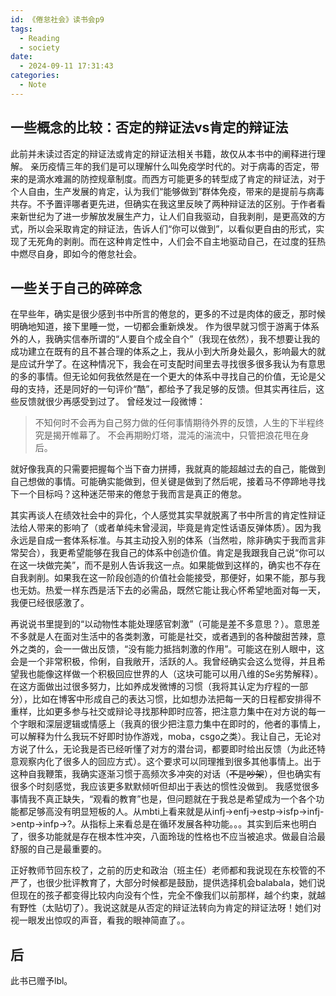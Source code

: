 ```yaml
---
id: 《倦怠社会》读书会p9
tags:
  - Reading
  - society
date:
  - 2024-09-11 17:31:43
categories:
  - Note
---
```

## 一些概念的比较：否定的辩证法vs肯定的辩证法
此前并未读过否定的辩证法或肯定的辩证法相关书籍，故仅从本书中的阐释进行理解。
亲历疫情三年的我们是可以理解什么叫免疫学时代的。对于病毒的否定，带来的是滴水难漏的防控规章制度。而西方可能更多的转型成了肯定的辩证法，对于个人自由，生产发展的肯定，认为我们“能够做到”群体免疫，带来的是提前与病毒共存。不予置评哪者更先进，但确实在我这里反映了两种辩证法的区别。于作者看来新世纪为了进一步解放发展生产力，让人们自我驱动，自我剥削，是更高效的方式，所以会采取肯定的辩证法，告诉人们“你可以做到”，以看似更自由的形式，实现了无死角的剥削。而在这种肯定性中，人们会不自主地驱动自己，在过度的狂热中燃尽自身，即如今的倦怠社会。

## 一些关于自己的碎碎念
在早些年，确实是很少感到书中所言的倦怠的，更多的不过是肉体的疲乏，那时候明确地知道，接下里睡一觉，一切都会重新焕发。
作为很早就习惯于游离于体系外的人，我确实信奉所谓的“人要自个成全自个”（我现在依然），我不想要让我的成功建立在既有的且不甚合理的体系之上，我从小到大所身处最久，影响最大的就是应试升学了。在这种情况下，我会在可支配时间里去寻找很多很多我认为有意思的多的事情。但无论如何我依然是在一个更大的体系中寻找自己的价值，无论是父母的支持，还是同好的一句评价“酷”，都给予了我足够的反馈。但其实再往后，这些反馈就很少再感受到过了。
曾经发过一段微博：
> 不知何时不会再为自己努力做的任何事情期待外界的反馈，人生的下半程终究是揭开帷幕了。
> 不会再期盼灯塔，混沌的湍流中，只管把浪花甩在身后。

就好像我真的只需要把握每个当下奋力拼搏，我就真的能超越过去的自己，能做到自己想做的事情。可能确实能做到，但关键是做到了然后呢，接着马不停蹄地寻找下一个目标吗？这种迷茫带来的倦怠于我而言是真正的倦怠。

其实再谈人在绩效社会中的异化，个人感觉其实早就脱离了书中所言的肯定性辩证法给人带来的影响了（或者单纯未曾浸润，毕竟是肯定性话语反弹体质）。因为我永远是自成一套体系标准。与其主动投入别的体系（当然啦，除非确实于我而言非常契合），我更希望能够在我自己的体系中创造价值。肯定是我跟我自己说“你可以在这一块做完美”，而不是别人告诉我这一点。如果能做到这样的，确实也不存在自我剥削。如果我在这一阶段创造的价值社会能接受，那便好，如果不能，那与我也无妨。热爱一样东西是活下去的必需品，既然它能让我心怀希望地面对每一天，我便已经很感激了。

再说说书里提到的“以动物性本能处理感官刺激”（可能是差不多意思？）。意思差不多就是人在面对生活中的各类刺激，可能是社交，或者遇到的各种酸甜苦辣，意外之类的，会一一做出反馈，“没有能力抵挡刺激的作用”。可能这在别人眼中，这会是一个非常积极，伶俐，自我敞开，活跃的人。我曾经确实会这么觉得，并且希望我也能像这样做一个积极回应世界的人（这块可能可以用八维的Se劣势解释）。在这方面做出过很多努力，比如养成发微博的习惯（我将其认定为疗程的一部分），比如在博客中形成自己的表达习惯，比如想办法把每一天的日程都安排得不重样，比如更多参与社交或辩论寻找那种即时应答，把注意力集中在对方说的每一个字眼和深层逻辑或情感上（我真的很少把注意力集中在即时的，他者的事情上，可以解释为什么我玩不好即时协作游戏，moba，csgo之类）。我让自己，无论对方说了什么，无论我是否已经听懂了对方的潜台词，都要即时给出反馈（为此还特意观察内化了很多人的回应方式）。这个要求可以同理推到很多其他事情上。出于这种自我鞭策，我确实逐渐习惯于高频次多冲突的对话（~~不是吵架~~），但也确实有很多个时刻感觉，我应该更多默默倾听但却出于表达的惯性没做到。
我感觉很多事情我不真正缺失，“观看的教育”也是，但问题就在于我总是希望成为一个各个功能都足够高没有明显短板的人。从mbti上看来就是从infj->enfj->estp->isfp->infj->entp->infp->?。从指标上来看总是在循环发展各种功能。。。其实到后来也明白了，很多功能就是存在根本性冲突，八面玲珑的性格也不应当被追求。做最自洽最舒服的自己是最重要的。

正好教师节回东校了，之前的历史和政治（班主任）老师都和我说现在东校管的不严了，也很少批评教育了，大部分时候都是鼓励，提供选择机会balabala，她们说但现在的孩子都变得比较内向没有个性，完全不像我们以前那样，越个约束，就越有野性（太贴切了）。我说这就是从否定的辩证法转向为肯定的辩证法呀！她们对视一眼发出惊叹的声音，看我的眼神简直了。。

## 后
此书已赠予lbl。
